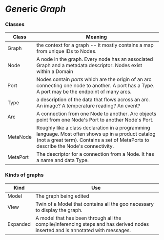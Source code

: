# *Gen*eric *Graph*

<!---
Copyright Amazon.com, Inc. or its affiliates. All Rights Reserved.
SPDX-License-Identifier: Apache-2.0
-->

### Classes

Class | Meaning
---- | -------
Graph | the context for a graph -- it mostly contains a map from unique IDs to Nodes.
Node | A node in the graph.  Every node has an associated Graph and a metadata descriptor.  Nodes exist within a Domain
Port | Nodes contain _ports_ which are the origin of an arc connecting one node to another.  A port has a Type.  A port may be the endpoint of many arcs.
Type | a description of the data that flows across an arc.  An image?  A temperature reading?  An event?  
Arc | A connection from one Node to another.  Arc objects point from one Node's Port to another Node's Port.
MetaNode | Roughly like a class declaration in a programming language.  Most often shows up in a product catalog (not a great term).  Contains a set of MetaPorts to describe the Node's connectivity.
MetaPort | The descriptor for a connection from a Node.  It has a name and data Type.


### Kinds of graphs

Kind | Use
---- | ---
Model | The graph being edited
View | Twin of a Model that contains all the goo necessary to display the graph.
Expanded | A model that has been through all the compile/inferencing steps and has derived nodes inserted and is annotated with messages.
